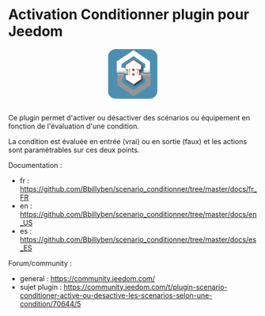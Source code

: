 # Activation Conditionner plugin pour Jeedom

<p align="center">
  <img width="100" src="/plugin_info/scenario_conditionner_icon.png">
</p>

Ce plugin permet d'activer ou désactiver des scénarios ou équipement en fonction de l'évaluation d'une condition.

La condition est évaluée en entrée (vrai) ou en sortie (faux) et les actions sont paramétrables sur ces deux points.



Documentation :
  * fr : https://github.com/Bbillyben/scenario_conditionner/tree/master/docs/fr_FR
  * en : https://github.com/Bbillyben/scenario_conditionner/tree/master/docs/en_US
  * es : https://github.com/Bbillyben/scenario_conditionner/tree/master/docs/es_ES


Forum/community : 
  * general : https://community.jeedom.com/
  * sujet plugin : https://community.jeedom.com/t/plugin-scenario-conditioner-active-ou-desactive-les-scenarios-selon-une-condition/70644/5
 
 
